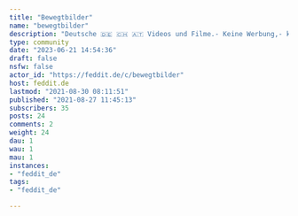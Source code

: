 ```yaml
---
title: "Bewegtbilder" 
name: "bewegtbilder"
description: "Deutsche 🇩🇪 🇨🇭 🇦🇹 Videos und Filme.- Keine Werbung,- keine Spoiler."
type: community
date: "2023-06-21 14:54:36"
draft: false
nsfw: false
actor_id: "https://feddit.de/c/bewegtbilder"
host: feddit.de
lastmod: "2021-08-30 08:11:51"
published: "2021-08-27 11:45:13"
subscribers: 35
posts: 24
comments: 2
weight: 24
dau: 1
wau: 1
mau: 1
instances:
- "feddit_de"
tags: 
- "feddit_de"

---
```

